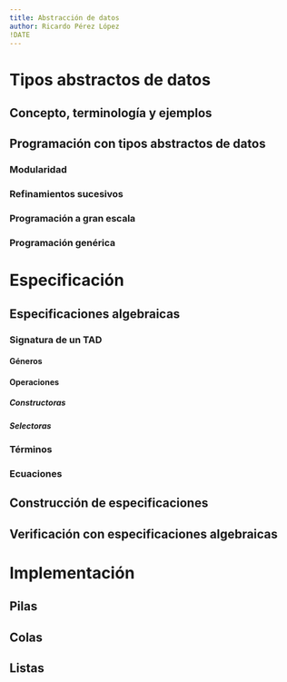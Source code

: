 ```yaml
---
title: Abstracción de datos
author: Ricardo Pérez López
!DATE
---
```


# Tipos abstractos de datos

## Concepto, terminología y ejemplos

## Programación con tipos abstractos de datos

### Modularidad

### Refinamientos sucesivos

### Programación a gran escala

### Programación genérica

# Especificación

## Especificaciones algebraicas

### Signatura de un TAD

#### Géneros

#### Operaciones

##### Constructoras

##### Selectoras

### Términos

### Ecuaciones

## Construcción de especificaciones

## Verificación con especificaciones algebraicas

# Implementación

## Pilas

## Colas

## Listas

